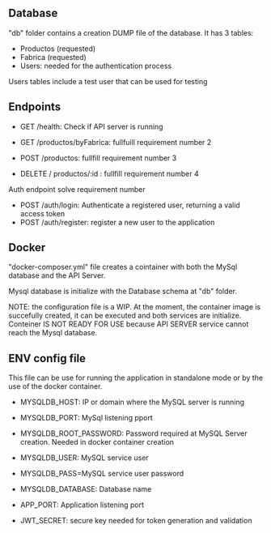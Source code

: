 

## Database

"db" folder contains a creation DUMP file of the database. It has 3 tables:

- Productos (requested)
- Fabrica (requested)
- Users: needed for the authentication process

Users tables include a test user that can be used for testing

## Endpoints

- GET /health: Check if API server is running

- GET /productos/byFabrica: fullfuill requirement number 2
- POST /productos: fullfill requirement number 3
- DELETE / productos/:id : fullfill requirement number 4

Auth endpoint solve requirement number 

- POST /auth/login: Authenticate a registered user, returning a valid access token
- POST /auth/register: register a new user to the application

## Docker

"docker-composer.yml" file creates a cointainer with both the MySql database and the API Server.

Mysql database is initialize with the Database schema at "db" folder.

NOTE: the configuration file is a WIP. At the moment, the container image is succefully created, it can be executed and both services are initialize. Conteiner IS NOT READY FOR USE because API SERVER service cannot reach the Mysql database.


## ENV config file

This file can be use for running the application in standalone mode or by the use of the docker container.

- MYSQLDB_HOST: IP or domain where the MySQL server is running
- MYSQLDB_PORT: MySql listening pport

- MYSQLDB_ROOT_PASSWORD: Password required at MySQL Server creation. Needed in docker container creation
- MYSQLDB_USER: MySQL service user
- MYSQLDB_PASS=MySQL service user password

- MYSQLDB_DATABASE: Database name

- APP_PORT: Application listening port
- JWT_SECRET: secure key needed for token generation and validation